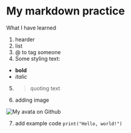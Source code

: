 # My markdown practice

What I have learned
1. hearder
2. list
3. @ to tag someone
4. Some styling text:
- **bold**
- _italic_
5. > quoting text
6. adding image
  
![My avata on Github](https://avatars.githubusercontent.com/u/98778057?v=4)

7. add example code
```print("Hello, world!")```










